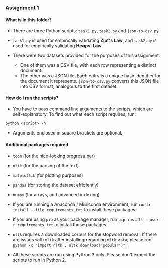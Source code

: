 ### Assignment 1

#### What is in this folder?
+ There are three Python scripts: `task1.py`, `task2.py` and `json-to-csv.py`.

+ `task1.py` is used for empirically validating **Zipf's Law**, and `task2.py` is used for empirically validating **Heaps' Law**.

+ There were two datasets provided for the purposes of this assignment.
    + One of them was a CSV file, with each row representing a distinct document.
    + The other was a JSON file. Each entry is a unique hash identifier for the document it represents. `json-to-csv.py` converts this JSON file into CSV format, analogous to the first dataset.

#### How do I run the scripts?
+ You have to pass command line arguments to the scripts, which are self-explanatory. To find out what each script requires, run:
```
python <script> -h
```
+ Arguments enclosed in square brackets are optional.

#### Additional packages required
+ `tqdm` (for the nice-looking progress bar)
+ `nltk` (for the parsing of the text)
+ `matplotlib` (for plotting purposes)
+ `pandas` (for storing the dataset efficiently)
+ `numpy` (for arrays, and advanced indexing)

+ If you are running a Anaconda / Miniconda environment, run `conda install --file requirements.txt` to install these packages.
+ If you are using `pip` as your package manager, run `pip install --user -r requirements.txt` to install these packages.

+ `nltk` requires a downloaded corpus for the stopword removal. If there are issues with `nltk` after installing regarding `nltk_data`, please run `python -c "import nltk ; nltk.download('popular')"`.

+ All these scripts are run using Python 3 only. Please don't expect the scripts to run in Python 2.

